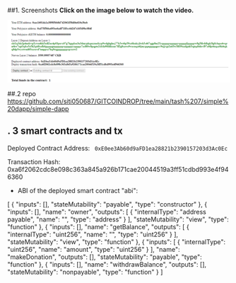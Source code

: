 ##1. Screenshots
**Click on the image below to watch the video.** 


[![preview](https://raw.githubusercontent.com/siti050687/GITCOINDROP/main/tash%207/1.png)](https://youtu.be/uTZAOoJUrzY)



##.2 repo
https://github.com/siti050687/GITCOINDROP/tree/main/tash%207/simple%20dapp/simple-dapp


## . 3 smart contracts and tx

Deployed Contract Address: ``` 0xE0ee3Ab60d9aFD1ea28821b2390157203d3Ac0Ec``` 

Transaction Hash:  0xa6f2062cdc8e098c363a845a926b171cae20044519a3ff51cdbd993e4f946360

* ABI of the deployed smart contract
"abi":

[
{
  "inputs": [],
  "stateMutability": "payable",
  "type": "constructor"
},
{
  "inputs": [],
  "name": "owner",
  "outputs": [
    {
      "internalType": "address payable",
      "name": "",
      "type": "address"
    }
  ],
  "stateMutability": "view",
  "type": "function"
},
{
  "inputs": [],
  "name": "getBalance",
  "outputs": [
    {
      "internalType": "uint256",
      "name": "",
      "type": "uint256"
    }
  ],
  "stateMutability": "view",
  "type": "function"
},
{
  "inputs": [
    {
      "internalType": "uint256",
      "name": "amount",
      "type": "uint256"
    }
  ],
  "name": "makeDonation",
  "outputs": [],
  "stateMutability": "payable",
  "type": "function"
},
{
  "inputs": [],
  "name": "withdrawBalance",
  "outputs": [],
  "stateMutability": "nonpayable",
  "type": "function"
} 
]
